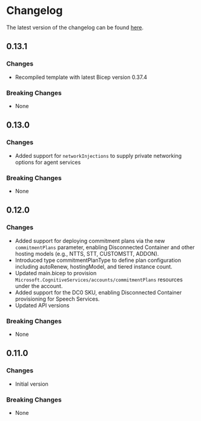 # Changelog

The latest version of the changelog can be found [here](https://github.com/Azure/bicep-registry-modules/blob/main/avm/res/cognitive-services/account/CHANGELOG.md).

## 0.13.1

### Changes

- Recompiled template with latest Bicep version 0.37.4

### Breaking Changes

- None

## 0.13.0

### Changes

- Added support for `networkInjections` to supply private networking options for agent services

### Breaking Changes

- None

## 0.12.0

### Changes

- Added support for deploying commitment plans via the new `commitmentPlans` parameter, enabling Disconnected Container and other hosting models (e.g., NTTS, STT, CUSTOMSTT, ADDON).
- Introduced type commitmentPlanType to define plan configuration including autoRenew, hostingModel, and tiered instance count.
- Updated main.bicep to provision `Microsoft.CognitiveServices/accounts/commitmentPlans` resources under the account.
- Added support for the DC0 SKU, enabling Disconnected Container provisioning for Speech Services.
- Updated API versions

### Breaking Changes

- None

## 0.11.0

### Changes

- Initial version

### Breaking Changes

- None
